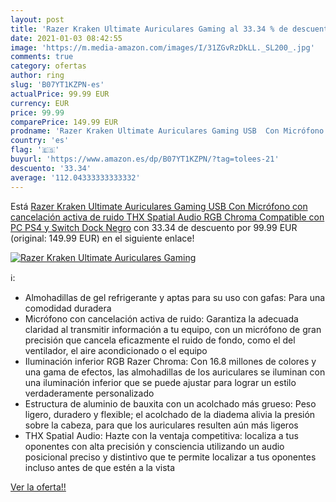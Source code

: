 ```yaml
---
layout: post
title: 'Razer Kraken Ultimate Auriculares Gaming al 33.34 % de descuento'
date: 2021-01-03 08:42:55
image: 'https://m.media-amazon.com/images/I/31ZGvRzDkLL._SL200_.jpg'
comments: true
category: ofertas
author: ring
slug: 'B07YT1KZPN-es'
actualPrice: 99.99 EUR
currency: EUR
price: 99.99
comparePrice: 149.99 EUR
prodname: 'Razer Kraken Ultimate Auriculares Gaming USB  Con Micrófono con cancelación activa de ruido  THX Spatial Audio  RGB Chroma  Compatible con PC  PS4 y Switch Dock  Negro'
country: 'es'
flag: '🇪🇸'
buyurl: 'https://www.amazon.es/dp/B07YT1KZPN/?tag=tolees-21'
descuento: '33.34'
average: '112.04333333333332'
---
```


Está [Razer Kraken Ultimate Auriculares Gaming USB  Con Micrófono con cancelación activa de ruido  THX Spatial Audio  RGB Chroma  Compatible con PC  PS4 y Switch Dock  Negro](https://www.amazon.es/dp/B07YT1KZPN/?tag=tolees-21) con 33.34 de descuento por 99.99 EUR (original: 149.99 EUR) en el siguiente enlace!

[![Razer Kraken Ultimate Auriculares Gaming](https://m.media-amazon.com/images/I/31ZGvRzDkLL._SL200_.jpg)](https://www.amazon.es/dp/B07YT1KZPN/?tag=tolees-21)

ℹ️:

- Almohadillas de gel refrigerante y aptas para su uso con gafas: Para una comodidad duradera
- Micrófono con cancelación activa de ruido: Garantiza la adecuada claridad al transmitir información a tu equipo, con un micrófono de gran precisión que cancela eficazmente el ruido de fondo, como el del ventilador, el aire acondicionado o el equipo
- Iluminación inferior RGB Razer Chroma: Con 16.8 millones de colores y una gama de efectos, las almohadillas de los auriculares se iluminan con una iluminación inferior que se puede ajustar para lograr un estilo verdaderamente personalizado
- Estructura de aluminio de bauxita con un acolchado más grueso: Peso ligero, duradero y flexible; el acolchado de la diadema alivia la presión sobre la cabeza, para que los auriculares resulten aún más ligeros
- THX Spatial Audio: Hazte con la ventaja competitiva: localiza a tus oponentes con alta precisión y consciencia utilizando un audio posicional preciso y distintivo que te permite localizar a tus oponentes incluso antes de que estén a la vista

[Ver la oferta!!](https://www.amazon.es/dp/B07YT1KZPN/?tag=tolees-21)
